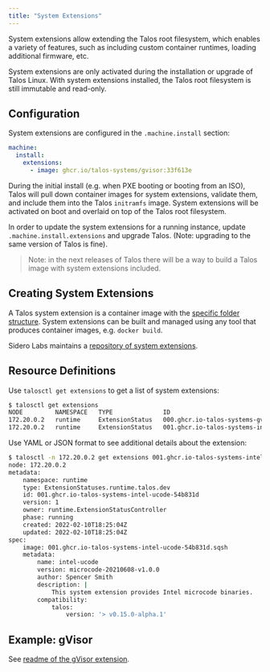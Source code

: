 ```yaml
---
title: "System Extensions"
---
```


System extensions allow extending the Talos root filesystem, which enables a variety of features, such as including custom
container runtimes, loading additional firmware, etc.

System extensions are only activated during the installation or upgrade of Talos Linux.
With system extensions installed, the Talos root filesystem is still immutable and read-only.

## Configuration

System extensions are configured in the `.machine.install` section:

```yaml
machine:
  install:
    extensions:
      - image: ghcr.io/talos-systems/gvisor:33f613e
```

During the initial install (e.g. when PXE booting or booting from an ISO), Talos will pull down container images for system extensions,
validate them, and include them into the Talos `initramfs` image.
System extensions will be activated on boot and overlaid on top of the Talos root filesystem.

In order to update the system extensions for a running instance, update `.machine.install.extensions` and upgrade Talos.
(Note: upgrading to the same version of Talos is fine).

> Note: in the next releases of Talos there will be a way to build a Talos image with system extensions included.

## Creating System Extensions

A Talos system extension is a container image with the [specific folder structure](https://github.com/talos-systems/extensions#readme).
System extensions can be built and managed using any tool that produces container images, e.g. `docker build`.

Sidero Labs maintains a [repository of system extensions](https://github.com/talos-systems/extension).

## Resource Definitions

Use `talosctl get extensions` to get a list of system extensions:

```bash
$ talosctl get extensions
NODE         NAMESPACE   TYPE              ID                                              VERSION   NAME          VERSION
172.20.0.2   runtime     ExtensionStatus   000.ghcr.io-talos-systems-gvisor-54b831d        1         gvisor        20220117.0-v1.0.0
172.20.0.2   runtime     ExtensionStatus   001.ghcr.io-talos-systems-intel-ucode-54b831d   1         intel-ucode   microcode-20210608-v1.0.0
```

Use YAML or JSON format to see additional details about the extension:

```bash
$ talosctl -n 172.20.0.2 get extensions 001.ghcr.io-talos-systems-intel-ucode-54b831d -o yaml
node: 172.20.0.2
metadata:
    namespace: runtime
    type: ExtensionStatuses.runtime.talos.dev
    id: 001.ghcr.io-talos-systems-intel-ucode-54b831d
    version: 1
    owner: runtime.ExtensionStatusController
    phase: running
    created: 2022-02-10T18:25:04Z
    updated: 2022-02-10T18:25:04Z
spec:
    image: 001.ghcr.io-talos-systems-intel-ucode-54b831d.sqsh
    metadata:
        name: intel-ucode
        version: microcode-20210608-v1.0.0
        author: Spencer Smith
        description: |
            This system extension provides Intel microcode binaries.
        compatibility:
            talos:
                version: '> v0.15.0-alpha.1'
```

## Example: gVisor

See [readme of the gVisor extension](https://github.com/talos-systems/extensions/tree/main/container-runtime/gvisor#readme).

